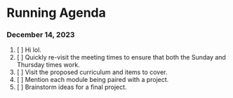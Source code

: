 # Running Agenda

### December 14, 2023

1. [ ] Hi lol.
2. [ ] Quickly re-visit the meeting times to ensure that both the Sunday and Thursday times work.
3. [ ] Visit the proposed curriculum and items to cover.
4. [ ] Mention each module being paired with a project.
5. [ ] Brainstorm ideas for a final project.

